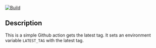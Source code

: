 [![Build](https://github.com/rexdefuror/get-latest-tag/actions/workflows/pipeline.yml/badge.svg)](https://github.com/rexdefuror/get-latest-tag/actions/workflows/pipeline.yml/badge.svg)

## Description

This is a simple Github action gets the latest tag. It sets an environment variable `LATEST_TAG` with the latest tag.


